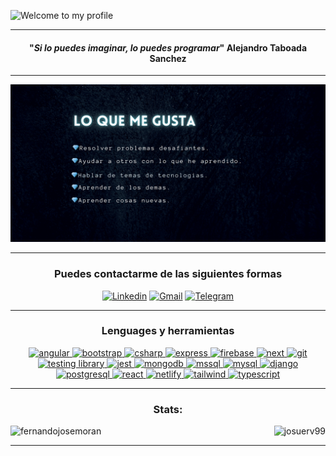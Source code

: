![Welcome to my profile](https://github.com/fernandojosemoran/fernandojosemoran/blob/main/banner-github.png?raw=true)
  
<hr>
<!-- MAIN PHRASE SECTION -->
<span align="center">
  <span>
    <h4 align="center">"<em>Si lo puedes imaginar, lo puedes programar</em>"
      <span align="center">Alejandro Taboada Sanchez</span>
    </h4>
</span>

<!-- ABOUT YOU -->
<hr>

![i like by following things](https://github.com/fernandojosemoran/fernandojosemoran/blob/main/lo-que-me-gusta.png?raw=true)

<hr>      
<h3>Puedes contactarme de las siguientes formas</h3>

  [![Linkedin](https://img.shields.io/badge/LinkedIn-0077B5?style=for-the-badge&logo=linkedin&logoColor=white)](https://www.linkedin.com/in/fernando-moran/)
  [![Gmail](https://img.shields.io/badge/Gmail-D14836?style=for-the-badge&logo=gmail&logoColor=white)](mailto:joykishan120@gmail.com)
  [![Telegram](https://img.shields.io/badge/Telegram-2CA5E0?style=for-the-badge&logo=telegram&logoColor=white)](https://t.me/joykishan_sharma)

<hr>
<h3>Lenguages y herramientas</h3>

<div align="center"> 

  <a href="https://angular.io" target="_blank">
    <img src="https://img.shields.io/badge/Angular-DD0031?style=for-the-badge&logo=angular&logoColor=white" alt="angular"/>
  </a>

  <a href="https://getbootstrap.com" target="_blank"> 
    <img src="https://img.shields.io/badge/Bootstrap-563D7C?style=for-the-badge&logo=bootstrap&logoColor=white" alt="bootstrap" />
  </a>

  <a href="https://www.w3schools.com/cs/" target="_blank"> 
    <img src="https://img.shields.io/badge/C%23-239120?style=for-the-badge&logo=c-sharp&logoColor=white" alt="csharp" />
  </a>

  <a href="https://expressjs.com" target="_blank">
    <img src="https://img.shields.io/badge/Express.js-404D59?style=for-the-badge" alt="express" />
  </a>

  <a href="https://firebase.google.com/" target="_blank">
    <img src="https://img.shields.io/badge/Firebase-039BE5?style=for-the-badge&logo=Firebase&logoColor=white" alt="firebase" />
  </a>

  <a href="https://nextjs.org/" target="_blank"> 
    <img src="https://img.shields.io/badge/Next.js-000?logo=nextdotjs&logoColor=fff&style=for-the-badge" alt="next" />
  </a>

  <a href="https://git-scm.com/" target="_blank"> 
    <img src="https://img.shields.io/badge/GIT-E44C30?style=for-the-badge&logo=git&logoColor=white" alt="git" />
  </a>

  <a href="https://testing-library.com/" target="_blank"> 
    <img src="https://img.shields.io/badge/testing%20library-323330?style=for-the-badge&logo=testing-library&logoColor=red" alt="testing library" />
  </a>

  <a href="https://jestjs.io" target="_blank"> 
    <img src="https://img.shields.io/badge/Jest-323330?style=for-the-badge&logo=Jest&logoColor=white" alt="jest" />
  </a>

  <a href="https://www.mongodb.com/" target="_blank"> 
    <img src="https://img.shields.io/badge/MongoDB-4EA94B?style=for-the-badge&logo=mongodb&logoColor=white" alt="mongodb" />
  </a>

  <a href="https://www.microsoft.com/en-us/sql-server" target="_blank"> 
    <img src="https://img.shields.io/badge/Microsoft%20SQL%20Server-CC2927?style=for-the-badge&logo=microsoft%20sql%20server&logoColor=white" alt="mssql" />
  </a>

  <a href="https://www.mysql.com/s" target="_blank"> 
    <img src="https://img.shields.io/badge/MySQL-005C84?style=for-the-badge&logo=mysql&logoColor=white" alt="mysql" />
  </a>

  <a href="https://www.djangoproject.com/" target="_blank"> 
    <img src="https://img.shields.io/badge/Django-092E20?style=for-the-badge&logo=django&logoColor=white" alt="django" />
  </a>

  <a href="https://www.postgresql.org" target="_blank"> 
    <img src="https://img.shields.io/badge/PostgreSQL-316192?style=for-the-badge&logo=postgresql&logoColor=white" alt="postgresql" />
  </a>

  <a href="https://reactjs.org/" target="_blank"> 
    <img src="https://img.shields.io/badge/React-20232A?style=for-the-badge&logo=react&logoColor=61DAFB" alt="react"/>
  </a>

  <a href="https://www.netlify.com/" target="_blank"> 
    <img src="https://img.shields.io/badge/Netlify-00C7B7?style=for-the-badge&logo=netlify&logoColor=white" alt="netlify"/>
  </a>

  <a href="https://tailwindcss.com/" target="_blank"> 
    <img src="https://img.shields.io/badge/Tailwind_CSS-38B2AC?style=for-the-badge&logo=tailwind-css&logoColor=white" alt="tailwind" />
  </a>

  <a href="https://www.typescriptlang.org/" target="_blank"> 
    <img src="https://img.shields.io/badge/TypeScript-007ACC?style=for-the-badge&logo=typescript&logoColor=white" alt="typescript"/>
  </a>

</div>  
   
<!-- GITHUB STATS -->
<hr>
<div style="display: block;">
<p>
  <h3 align="center">Stats:</h3>
  <p>
    <a align="left">
      <p>
        <img align="left" 
          src="https://github-readme-stats.vercel.app/api/top-langs?username=fernandojosemoran&show_icons=true&theme=dark&locale=es&hide=jupyter%20notebook,lex,&langs_count=8" alt="fernandojosemoran" />
      </p>
    </a>
    <a align="right">
      <p>&nbsp;
        <img align="right" src="https://github-readme-stats.vercel.app/api?username=josuerv99&show_icons=true&theme=dark&locale=en" alt="josuerv99" />
      </p>
    </a>  
  </p>
</p>
</div>

<hr>
<br>
<br>
<br>
<br>
<br>
<br>
<br>
<br>
<br>
<br>
<br>
